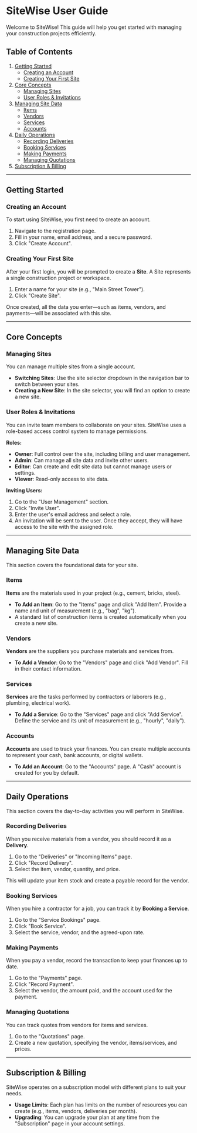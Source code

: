 # SiteWise User Guide

Welcome to SiteWise! This guide will help you get started with managing your construction projects efficiently.

## Table of Contents

1.  [Getting Started](#getting-started)
    -   [Creating an Account](#creating-an-account)
    -   [Creating Your First Site](#creating-your-first-site)
2.  [Core Concepts](#core-concepts)
    -   [Managing Sites](#managing-sites)
    -   [User Roles & Invitations](#user-roles--invitations)
3.  [Managing Site Data](#managing-site-data)
    -   [Items](#items)
    -   [Vendors](#vendors)
    -   [Services](#services)
    -   [Accounts](#accounts)
4.  [Daily Operations](#daily-operations)
    -   [Recording Deliveries](#recording-deliveries)
    -   [Booking Services](#booking-services)
    -   [Making Payments](#making-payments)
    -   [Managing Quotations](#managing-quotations)
5.  [Subscription & Billing](#subscription--billing)

---

## Getting Started

### Creating an Account

To start using SiteWise, you first need to create an account.

1.  Navigate to the registration page.
2.  Fill in your name, email address, and a secure password.
3.  Click "Create Account".

### Creating Your First Site

After your first login, you will be prompted to create a **Site**. A Site represents a single construction project or workspace.

1.  Enter a name for your site (e.g., "Main Street Tower").
2.  Click "Create Site".

Once created, all the data you enter—such as items, vendors, and payments—will be associated with this site.

---

## Core Concepts

### Managing Sites

You can manage multiple sites from a single account.

-   **Switching Sites**: Use the site selector dropdown in the navigation bar to switch between your sites.
-   **Creating a New Site**: In the site selector, you will find an option to create a new site.

### User Roles & Invitations

You can invite team members to collaborate on your sites. SiteWise uses a role-based access control system to manage permissions.

**Roles:**

-   **Owner**: Full control over the site, including billing and user management.
-   **Admin**: Can manage all site data and invite other users.
-   **Editor**: Can create and edit site data but cannot manage users or settings.
-   **Viewer**: Read-only access to site data.

**Inviting Users:**

1.  Go to the "User Management" section.
2.  Click "Invite User".
3.  Enter the user's email address and select a role.
4.  An invitation will be sent to the user. Once they accept, they will have access to the site with the assigned role.

---

## Managing Site Data

This section covers the foundational data for your site.

### Items

**Items** are the materials used in your project (e.g., cement, bricks, steel).

-   **To Add an Item**: Go to the "Items" page and click "Add Item". Provide a name and unit of measurement (e.g., "bag", "kg").
-   A standard list of construction items is created automatically when you create a new site.

### Vendors

**Vendors** are the suppliers you purchase materials and services from.

-   **To Add a Vendor**: Go to the "Vendors" page and click "Add Vendor". Fill in their contact information.

### Services

**Services** are the tasks performed by contractors or laborers (e.g., plumbing, electrical work).

-   **To Add a Service**: Go to the "Services" page and click "Add Service". Define the service and its unit of measurement (e.g., "hourly", "daily").

### Accounts

**Accounts** are used to track your finances. You can create multiple accounts to represent your cash, bank accounts, or digital wallets.

-   **To Add an Account**: Go to the "Accounts" page. A "Cash" account is created for you by default.

---

## Daily Operations

This section covers the day-to-day activities you will perform in SiteWise.

### Recording Deliveries

When you receive materials from a vendor, you should record it as a **Delivery**.

1.  Go to the "Deliveries" or "Incoming Items" page.
2.  Click "Record Delivery".
3.  Select the item, vendor, quantity, and price.

This will update your item stock and create a payable record for the vendor.

### Booking Services

When you hire a contractor for a job, you can track it by **Booking a Service**.

1.  Go to the "Service Bookings" page.
2.  Click "Book Service".
3.  Select the service, vendor, and the agreed-upon rate.

### Making Payments

When you pay a vendor, record the transaction to keep your finances up to date.

1.  Go to the "Payments" page.
2.  Click "Record Payment".
3.  Select the vendor, the amount paid, and the account used for the payment.

### Managing Quotations

You can track quotes from vendors for items and services.

1.  Go to the "Quotations" page.
2.  Create a new quotation, specifying the vendor, items/services, and prices.

---

## Subscription & Billing

SiteWise operates on a subscription model with different plans to suit your needs.

-   **Usage Limits**: Each plan has limits on the number of resources you can create (e.g., items, vendors, deliveries per month).
-   **Upgrading**: You can upgrade your plan at any time from the "Subscription" page in your account settings.
